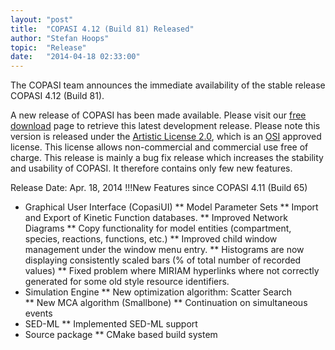 ```yaml
---
layout: "post"
title:  "COPASI 4.12 (Build 81) Released"
author: "Stefan Hoops"
topic:  "Release"
date:   "2014-04-18 02:33:00"
---
```


The COPASI team announces the immediate availability of the stable release COPASI 4.12 (Build 81).

A new release of COPASI has been made available. Please visit our <a href="{{ site.baseurl }}/Hidden/Obsolete/Download/Free_Version_Artistic_License_2_0" >free download</a> page to retrieve this latest development release. Please note this version is released under the <a href="{{ site.baseurl }}/Download/License" >Artistic License 2.0</a>, which is an [OSI](http://www.opensource.org/) approved license. This license allows non-commercial and commercial use free of charge. This release is mainly a bug fix release which increases the stability and usability of COPASI. It therefore contains only few new features.

Release Date: Apr. 18, 2014 
!!!New Features since COPASI 4.11 (Build 65)
* Graphical User Interface (CopasiUI)
** Model Parameter Sets
** Import and Export of Kinetic Function databases.
** Improved Network Diagrams
** Copy functionality for model entities (compartment, species, reactions, functions, etc.)
** Improved child window management under the window menu entry.
** Histograms are now displaying consistently scaled bars (% of total number of recorded values)
** Fixed problem where MIRIAM hyperlinks where not correctly generated for some old style resource identifiers.
* Simulation Engine
** New optimization algorithm: Scatter Search  
** New MCA algorithm (Smallbone)
** Continuation on simultaneous events
* SED-ML
** Implemented SED-ML support
* Source package
** CMake based build system 


